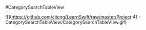 #CategorySearchTableView

![](https://github.com/cjiong/LearnSwift/raw/master/Project 41 - CategorySearchTableView/CategorySearchTableView.gif)

